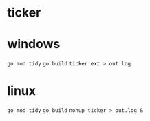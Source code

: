 # ticker

# windows
`go mod tidy`
`go build`
`ticker.ext > out.log`

# linux
`go mod tidy`
`go build`
`nohup ticker > out.log &`